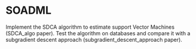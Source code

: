 # SOADML

Implement the SDCA algorithm to estimate support Vector Machines (SDCA_algo paper). Test the algorithm on databases and compare it with a subgradient descent approach (subgradient_descent_approach paper).
